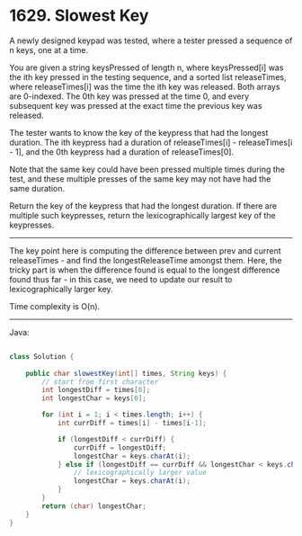 # 1629. Slowest Key

A newly designed keypad was tested, where a tester pressed a sequence of
n keys, one at a time.

You are given a string keysPressed of length n, where keysPressed[i] was the
ith key pressed in the testing sequence, and a sorted list releaseTimes, where
releaseTimes[i] was the time the ith key was released. Both arrays are
0-indexed. The 0th key was pressed at the time 0, and every subsequent key was
pressed at the exact time the previous key was released.

The tester wants to know the key of the keypress that had the longest duration.
The ith keypress had a duration of releaseTimes[i] - releaseTimes[i - 1], and
the 0th keypress had a duration of releaseTimes[0].

Note that the same key could have been pressed multiple times during the test,
and these multiple presses of the same key may not have had the same duration.

Return the key of the keypress that had the longest duration. If there are
multiple such keypresses, return the lexicographically largest key of the
keypresses.

---

The key point here is computing the difference between prev and current
releaseTimes - and find the longestReleaseTime amongst them. Here, the tricky
part is when the difference found is equal to the longest difference found thus
far - in this case, we need to update our result to lexicographically larger
key.

Time complexity is O(n).

---

Java:

```java

class Solution {
    
    public char slowestKey(int[] times, String keys) {
        // start from first character
        int longestDiff = times[0];
        int longestChar = keys[0];

        for (int i = 1; i < times.length; i++) {
            int currDiff = times[i] - times[i-1];

            if (longestDiff < currDiff) {
                currDiff = longestDiff;
                longestChar = keys.charAt(i);
            } else if (longestDiff == currDiff && longestChar < keys.charAt(i)) {
                // lexicographically larger value
                longestChar = keys.charAt(i);
            }
        }
        return (char) longestChar;
    }
}
```

